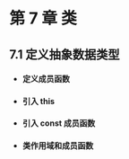# 第 7 章     类

## 7.1 定义抽象数据类型

- #### 定义成员函数

- #### 引入 this

- #### 引入 const 成员函数

- #### 类作用域和成员函数